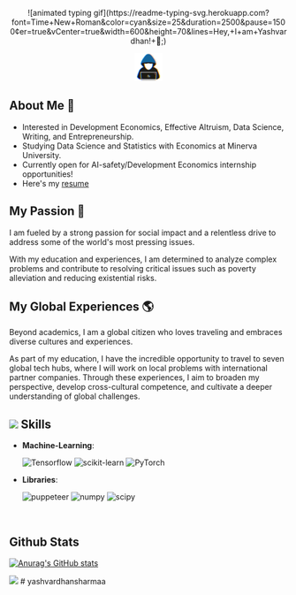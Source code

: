 <p align="center">
![animated typing gif](https://readme-typing-svg.herokuapp.com?font=Time+New+Roman&color=cyan&size=25&duration=2500&pause=1500&center=true&vCenter=true&width=600&height=70&lines=Hey,+I+am+Yashvardhan!+👋;)
</p>

<p align="center">
  <img src="https://github.com/0xAbdulKhalid/0xAbdulKhalid/raw/main/assets/mdImages/about_me.gif" width="50px">
</p>

## <b>About Me</b> 🙋
- Interested in Development Economics, Effective Altruism, Data Science, Writing, and Entrepreneurship.
- Studying Data Science and Statistics with Economics at Minerva University.
- Currently open for AI-safety/Development Economics internship opportunities!
- Here's my [resume](https://docs.google.com/document/d/1sDXooVxdB1W3AEIkn47rsm_WUqd5BJ0hgH2lwmZD3dg/edit?usp=sharing)

## <b>My Passion</b> 🔆
I am fueled by a strong passion for social impact and a relentless drive to address some of the world's most pressing issues. 

With my education and experiences, I am determined to analyze complex problems and contribute to resolving critical issues such as poverty alleviation and reducing existential risks.

## <b>My Global Experiences</b>    🌎
Beyond academics, I am a global citizen who loves traveling and embraces diverse cultures and experiences. 

As part of my education, I have the incredible opportunity to travel to seven global tech hubs, where I will work on local problems with international partner companies. Through these experiences, I aim to broaden my perspective, develop cross-cultural competence, and cultivate a deeper understanding of global challenges.

## <img src="https://media2.giphy.com/media/QssGEmpkyEOhBCb7e1/giphy.gif?cid=ecf05e47a0n3gi1bfqntqmob8g9aid1oyj2wr3ds3mg700bl&rid=giphy.gif" width ="25"><b> Skills</b>

- **Machine-Learning**:
	
    ![Tensorflow](https://img.shields.io/badge/TensorFlow-FF6F00?style=for-the-badge&logo=tensorflow&logoColor=white)
    <img src="https://a11ybadges.com/badge?logo=scikitlearn" alt="scikit-learn" height="28"/>
    <img src="https://a11ybadges.com/badge?logo=pytorch" alt="PyTorch" height="28"/>

- **Libraries**:
	
	<img src="https://a11ybadges.com/badge?logo=pandas" alt="puppeteer" height="28"/>
	<img src="https://a11ybadges.com/badge?logo=numpy" alt="numpy" height="28"/>
	<img src="https://a11ybadges.com/badge?logo=scipy" alt="scipy" height="28"/>

<br>

## **Github Stats**
[![Anurag's GitHub stats](https://github-readme-stats.vercel.app/api?username=yashvardhansharmaa&hide=contribs,prs&theme=github_dark)](https://github.com/anuraghazra/github-readme-stats)

<img src="https://user-images.githubusercontent.com/73097560/115834477-dbab4500-a447-11eb-908a-139a6edaec5c.gif">
# yashvardhansharmaa

